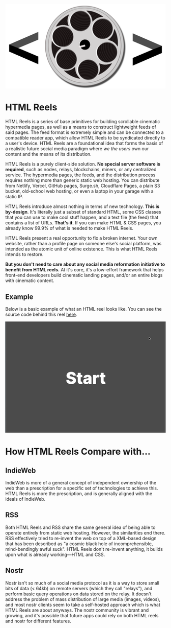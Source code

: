 <p align="center">
	<img src="readme-poster.png" alt="HTML Reels Poster Image">
</p>

# HTML Reels

HTML Reels is a series of base primitives for building scrollable cinematic hypermedia pages, as well as a means to construct lightweight feeds of said pages. The feed format is extremely simple and can be connected to a compatible reader app, which allow HTML Reels to be syndicated directly to a user's device. HTML Reels are a foundational idea that forms the basis of a realistic future social media paradigm where *we the users* own our content and the means of its distribution.

HTML Reels is a purely client-side solution. **No special server software is required**, such as nodes, relays, blockchains, miners, or any centralized service. The hypermedia pages, the feeds, and the distribution process requires nothing more than generic static web hosting. You can distribute from Netlify, Vercel, GitHub pages, Surge.sh, Cloudflare Pages, a plain S3 bucket, old-school web hosting, or even a laptop in your garage with a static IP.

HTML Reels introduce almost nothing in terms of new technology. **This is by-design**. It's literally just a subset of standard HTML, some CSS classes that you can use to make cool stuff happen, and a text file (the feed) that contains a list of URLs. **That's it**. If you can make HTML & CSS pages, you already know 99.9% of what is needed to make HTML Reels.

HTML Reels present a real opportunity to fix a broken internet. Your own website, rather than a profile page on someone else's social platform, was intended as the atomic unit of online existence. This is what HTML Reels intends to restore.

**But you don't need to care about any social media reformation initiative to benefit from HTML reels.** At it's core, it's a low-effort framework that helps front-end developers build cinematic landing pages, and/or an entire blogs with cinematic content.

## Example

Below is a basic example of what an HTML reel looks like. You can see the source code behind this reel [here](tests/basic.html).

<p align="center">
	<img src="readme.gif" alt="HTML Reels Example">
</p>

# How HTML Reels Compare with...

## IndieWeb

IndieWeb is more of a general concept of independent ownership of the web than a prescription for a specific set of technologies to achieve this. HTML Reels is more the prescription, and is generally aligned with the ideals of IndieWeb.

## RSS

Both HTML Reels and RSS share the same general idea of being able to operate entirely from static web hosting. However, the similarities end there. RSS effectively tried to re-invent the web on top of a XML-based design that has been described as "a cosmic black hole of incomprehensible, mind-bendingly awful suck". HTML Reels don't re-invent anything, it builds upon what is already working––HTML and CSS.

## Nostr

Nostr isn't so much of a social media protocol as it is a way to store small bits of data (< 64kb) on remote servers (which they call "relays"), and perform basic query operations on data stored on the relay. It doesn't address the problem of mass distribution of large media (images, videos), and most nostr clients seem to take a self-hosted approach which is what HTML Reels are about anyways. The nostr community is vibrant and growing, and it's possible that future apps could rely on both HTML reels and nostr for different features.
